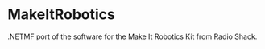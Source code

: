 MakeItRobotics
==============

.NETMF port of the software for the Make It Robotics Kit from Radio Shack.

